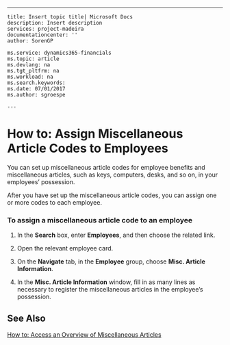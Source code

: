 ---
    title: Insert topic title| Microsoft Docs
    description: Insert description
    services: project-madeira
    documentationcenter: ''
    author: SorenGP

    ms.service: dynamics365-financials
    ms.topic: article
    ms.devlang: na
    ms.tgt_pltfrm: na
    ms.workload: na
    ms.search.keywords:
    ms.date: 07/01/2017
    ms.author: sgroespe

    ---
# How to: Assign Miscellaneous Article Codes to Employees
You can set up miscellaneous article codes for employee benefits and miscellaneous articles, such as keys, computers, desks, and so on, in your employees’ possession.  
  
 After you have set up the miscellaneous article codes, you can assign one or more codes to each employee.  
  
### To assign a miscellaneous article code to an employee  
  
1.  In the **Search** box, enter **Employees**, and then choose the related link.  
  
2.  Open the relevant employee card.  
  
3.  On the **Navigate** tab, in the **Employee** group, choose **Misc. Article Information**.  
  
4.  In the **Misc. Article Information** window, fill in as many lines as necessary to register the miscellaneous articles in the employee’s possession.  
  
## See Also  
 [How to: Access an Overview of Miscellaneous Articles](../HumanResources/how-to-access-an-overview-of-miscellaneous-articles.md)